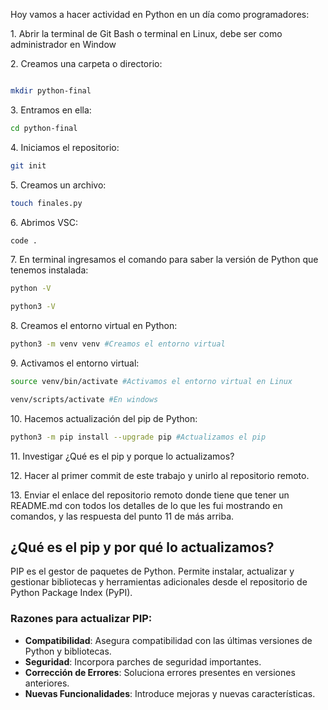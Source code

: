 <h>Hoy vamos a hacer actividad en Python en un día como programadores:

<h>1. Abrir la terminal de Git Bash o terminal en Linux, debe ser como administrador en Window

<h>2. Creamos una carpeta o directorio: 

```sh

mkdir python-final
```
<h>3. Entramos en ella: 

```sh
cd python-final
```
<h>4. Iniciamos el repositorio:
```sh
git init
```
<h>5. Creamos un archivo:
```sh
touch finales.py
```
<h>6. Abrimos VSC:
```sh
code .
```
<h>7. En terminal ingresamos el comando para saber la versión de Python que tenemos instalada:
```sh
python -V

python3 -V
```

<h>8. Creamos el entorno virtual en Python:

```sh
python3 -m venv venv #Creamos el entorno virtual
```
<h>9. Activamos el entorno virtual:
```sh
source venv/bin/activate #Activamos el entorno virtual en Linux

venv/scripts/activate #En windows
```

<h>10. Hacemos actualización del pip de Python:
```sh
python3 -m pip install --upgrade pip #Actualizamos el pip
```
<h>11. Investigar ¿Qué es el pip y porque lo actualizamos?

<h>12. Hacer al primer commit de este trabajo y unirlo al repositorio remoto.

<h>13. Enviar el enlace del repositorio remoto donde tiene que tener un README.md con todos los detalles de lo que les fui mostrando en comandos, y las respuesta del punto 11 de más arriba.




## ¿Qué es el pip y por qué lo actualizamos?

PIP es el gestor de paquetes de Python. Permite instalar, actualizar y gestionar bibliotecas y herramientas adicionales desde el repositorio de Python Package Index (PyPI).

### Razones para actualizar PIP:
- **Compatibilidad**: Asegura compatibilidad con las últimas versiones de Python y bibliotecas.
- **Seguridad**: Incorpora parches de seguridad importantes.
- **Corrección de Errores**: Soluciona errores presentes en versiones anteriores.
- **Nuevas Funcionalidades**: Introduce mejoras y nuevas características.

